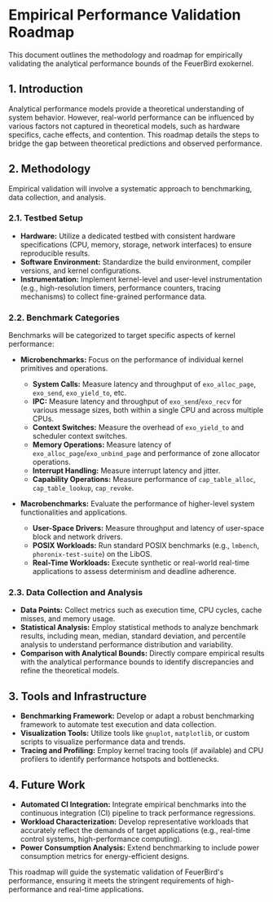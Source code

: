 # Empirical Performance Validation Roadmap

This document outlines the methodology and roadmap for empirically validating the analytical performance bounds of the FeuerBird exokernel.

## 1. Introduction

Analytical performance models provide a theoretical understanding of system behavior. However, real-world performance can be influenced by various factors not captured in theoretical models, such as hardware specifics, cache effects, and contention. This roadmap details the steps to bridge the gap between theoretical predictions and observed performance.

## 2. Methodology

Empirical validation will involve a systematic approach to benchmarking, data collection, and analysis.

### 2.1. Testbed Setup

- **Hardware:** Utilize a dedicated testbed with consistent hardware specifications (CPU, memory, storage, network interfaces) to ensure reproducible results.
- **Software Environment:** Standardize the build environment, compiler versions, and kernel configurations.
- **Instrumentation:** Implement kernel-level and user-level instrumentation (e.g., high-resolution timers, performance counters, tracing mechanisms) to collect fine-grained performance data.

### 2.2. Benchmark Categories

Benchmarks will be categorized to target specific aspects of kernel performance:

- **Microbenchmarks:** Focus on the performance of individual kernel primitives and operations.
    - **System Calls:** Measure latency and throughput of `exo_alloc_page`, `exo_send`, `exo_yield_to`, etc.
    - **IPC:** Measure latency and throughput of `exo_send`/`exo_recv` for various message sizes, both within a single CPU and across multiple CPUs.
    - **Context Switches:** Measure the overhead of `exo_yield_to` and scheduler context switches.
    - **Memory Operations:** Measure latency of `exo_alloc_page`/`exo_unbind_page` and performance of zone allocator operations.
    - **Interrupt Handling:** Measure interrupt latency and jitter.
    - **Capability Operations:** Measure performance of `cap_table_alloc`, `cap_table_lookup`, `cap_revoke`.

- **Macrobenchmarks:** Evaluate the performance of higher-level system functionalities and applications.
    - **User-Space Drivers:** Measure throughput and latency of user-space block and network drivers.
    - **POSIX Workloads:** Run standard POSIX benchmarks (e.g., `lmbench`, `phoronix-test-suite`) on the LibOS.
    - **Real-Time Workloads:** Execute synthetic or real-world real-time applications to assess determinism and deadline adherence.

### 2.3. Data Collection and Analysis

- **Data Points:** Collect metrics such as execution time, CPU cycles, cache misses, and memory usage.
- **Statistical Analysis:** Employ statistical methods to analyze benchmark results, including mean, median, standard deviation, and percentile analysis to understand performance distribution and variability.
- **Comparison with Analytical Bounds:** Directly compare empirical results with the analytical performance bounds to identify discrepancies and refine the theoretical models.

## 3. Tools and Infrastructure

- **Benchmarking Framework:** Develop or adapt a robust benchmarking framework to automate test execution and data collection.
- **Visualization Tools:** Utilize tools like `gnuplot`, `matplotlib`, or custom scripts to visualize performance data and trends.
- **Tracing and Profiling:** Employ kernel tracing tools (if available) and CPU profilers to identify performance hotspots and bottlenecks.

## 4. Future Work

- **Automated CI Integration:** Integrate empirical benchmarks into the continuous integration (CI) pipeline to track performance regressions.
- **Workload Characterization:** Develop representative workloads that accurately reflect the demands of target applications (e.g., real-time control systems, high-performance computing).
- **Power Consumption Analysis:** Extend benchmarking to include power consumption metrics for energy-efficient designs.

This roadmap will guide the systematic validation of FeuerBird's performance, ensuring it meets the stringent requirements of high-performance and real-time applications.
